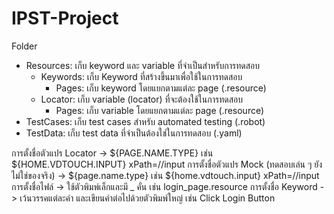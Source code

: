 # IPST-Project

Folder
  - Resources: เก็บ keyword และ variable ที่จำเป็นสำหรับการทดสอบ
    - Keywords: เก็บ Keyword ที่สร้างขึ้นมาเพื่อใช้ในการทดสอบ
      - Pages: เก็บ keyword โดยแยกตามแต่ละ page (.resource)
    - Locator: เก็บ variable (locator) ที่จะต้องใช้ในการทดสอบ
      - Pages: เก็บ variable โดยแยกตามแต่ละ page (.resource)
  - TestCases: เก็บ test cases สำหรับ automated testing (.robot)
  - TestData: เก็บ test data ที่จำเป็นต้องใช่ในการทดสอบ (.yaml)
  
การตั้งชื่อตัวแปร Locator -> ${PAGE.NAME.TYPE} เช่น ${HOME.VDTOUCH.INPUT}    xPath=//input
การตั้งชื่อตัวแปร Mock (ทดสอบเล่น ๆ ยังไม่ใช่ของจริง) -> ${page.name.type} เช่น ${home.vdtouch.input}    xPath=//input
การตั้งชื่อไฟล์ -> ใช้ตัวพิมพ์เล็กและมี _ คั่น เช่น login_page.resource
การตั้งชื่อ Keyword -> เว้นวรรคแต่ละคำ และเขียนคำต่อไปด้วยตัวพิมพ์ใหญ่ เช่น Click Login Button
